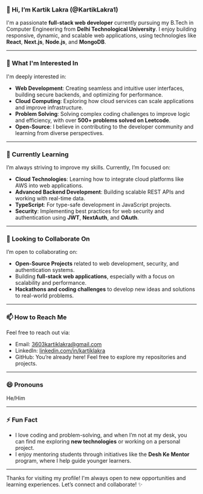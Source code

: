 ### 👋 Hi, I’m Kartik Lakra (@KartikLakra1)
I'm a passionate **full-stack web developer** currently pursuing my B.Tech in Computer Engineering from **Delhi Technological University**.
I enjoy building responsive, dynamic, and scalable web applications, using technologies like **React**, **Next.js**, **Node.js**, and **MongoDB**. 

---
### 👀 What I'm Interested In
I'm deeply interested in:
- **Web Development**: Creating seamless and intuitive user interfaces, building secure backends, and optimizing for performance.
- **Cloud Computing**: Exploring how cloud services can scale applications and improve infrastructure.
- **Problem Solving**: Solving complex coding challenges to improve logic and efficiency, with over **500+ problems solved on Leetcode**.
- **Open-Source**: I believe in contributing to the developer community and learning from diverse perspectives.

---
### 🌱 Currently Learning
I’m always striving to improve my skills. Currently, I’m focused on:
- **Cloud Technologies**: Learning how to integrate cloud platforms like AWS into web applications.
- **Advanced Backend Development**: Building scalable REST APIs and working with real-time data.
- **TypeScript**: For type-safe development in JavaScript projects.
- **Security**: Implementing best practices for web security and authentication using **JWT**, **NextAuth**, and **OAuth**.

---
### 💞️ Looking to Collaborate On
I’m open to collaborating on:
- **Open-Source Projects** related to web development, security, and authentication systems.
- Building **full-stack web applications**, especially with a focus on scalability and performance.
- **Hackathons and coding challenges** to develop new ideas and solutions to real-world problems.

---
### 📫 How to Reach Me
Feel free to reach out via:
- Email: [3603kartiklakra@gmail.com](mailto:3603kartiklakra@gmail.com)
- LinkedIn: [linkedin.com/in/kartiklakra](https://www.linkedin.com/in/kartiklakra21/)
- GitHub: You’re already here! Feel free to explore my repositories and projects.

---
### 😄 Pronouns
He/Him

---
### ⚡ Fun Fact
- I love coding and problem-solving, and when I’m not at my desk, you can find me exploring **new technologies** or working on a personal project.
- I enjoy mentoring students through initiatives like the **Desh Ke Mentor** program, where I help guide younger learners.

---
Thanks for visiting my profile! I'm always open to new opportunities and learning experiences. Let’s connect and collaborate! ✨

